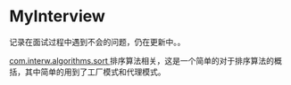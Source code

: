 # MyInterview
记录在面试过程中遇到不会的问题，仍在更新中。。


[com.interw.algorithms.sort  ](https://github.com/StephenHuge/MyInterview/tree/master/src/com/interw/algorithms/sort "排序算法")    排序算法相关，这是一个简单的对于排序算法的概括，其中简单的用到了工厂模式和代理模式。

